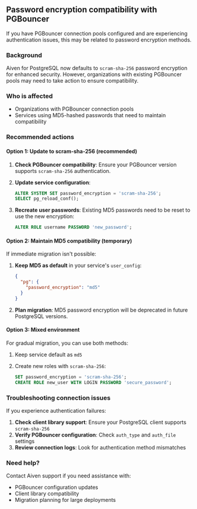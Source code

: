 ## Password encryption compatibility with PGBouncer

If you have PGBouncer connection pools configured and are experiencing authentication issues, this may be related to password encryption methods.

### Background

Aiven for PostgreSQL now defaults to `scram-sha-256` password encryption for enhanced
security. However, organizations with existing PGBouncer pools may need to take action
to ensure compatibility.

### Who is affected

- Organizations with PGBouncer connection pools
- Services using MD5-hashed passwords that need to maintain compatibility

### Recommended actions

#### Option 1: Update to scram-sha-256 (recommended)

1. **Check PGBouncer compatibility**: Ensure your PGBouncer version supports
   `scram-sha-256` authentication.

1. **Update service configuration**:

   ```sql
   ALTER SYSTEM SET password_encryption = 'scram-sha-256';
   SELECT pg_reload_conf();
   ```

1. **Recreate user passwords**: Existing MD5 passwords need to be reset to use the new
   encryption:

   ```sql
   ALTER ROLE username PASSWORD 'new_password';
   ```

#### Option 2: Maintain MD5 compatibility (temporary)

If immediate migration isn't possible:

1. **Keep MD5 as default** in your service's `user_config`:

   ```json
   {
     "pg": {
       "password_encryption": "md5"
     }
   }
   ```

1. **Plan migration**: MD5 password encryption will be deprecated in future PostgreSQL
   versions.

#### Option 3: Mixed environment

For gradual migration, you can use both methods:

1. Keep service default as `md5`
1. Create new roles with `scram-sha-256`:

   ```sql
   SET password_encryption = 'scram-sha-256';
   CREATE ROLE new_user WITH LOGIN PASSWORD 'secure_password';
   ```

### Troubleshooting connection issues

If you experience authentication failures:

1. **Check client library support**: Ensure your PostgreSQL client supports `scram-sha-256`
1. **Verify PGBouncer configuration**: Check `auth_type` and `auth_file` settings
1. **Review connection logs**: Look for authentication method mismatches

### Need help?

Contact Aiven support if you need assistance with:

- PGBouncer configuration updates
- Client library compatibility
- Migration planning for large deployments
